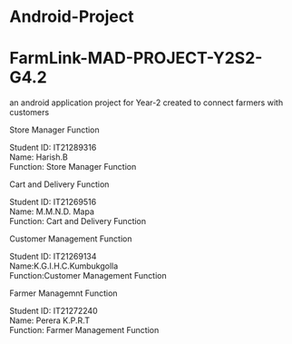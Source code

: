# Android-Project

# FarmLink-MAD-PROJECT-Y2S2-G4.2

an android application project for Year-2 created to connect farmers with customers

Store Manager Function </br>

Student ID: IT21289316 </br>
Name: Harish.B  </br>
Function: Store Manager Function </br>

Cart and Delivery Function </br>

Student ID: IT21269516 </br>
Name: M.M.N.D. Mapa </br>
Function: Cart and Delivery Function </br>

Customer Management Function <br/>

Student ID: IT21269134 <br/>
Name:K.G.I.H.C.Kumbukgolla <br/>
Function:Customer Management Function <br/>

Farmer Managemnt Function <br/>

Student ID: IT21272240 <br/>
Name: Perera K.P.R.T <br/>
Function: Farmer Management Function <br/>
